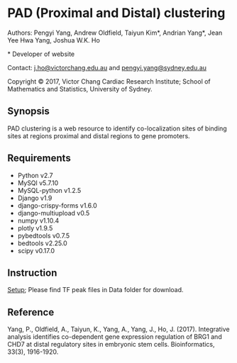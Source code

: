 # PAD (Proximal and Distal) clustering

Authors: Pengyi Yang, Andrew Oldfield, Taiyun Kim\*, Andrian Yang\*, Jean Yee Hwa Yang, Joshua W.K. Ho

\* Developer of website

Contact: j.ho@victorchang.edu.au and pengyi.yang@sydney.edu.au

Copyright © 2017, Victor Chang Cardiac Research Institute; School of Mathematics and Statistics, University of Sydney.

## Synopsis
PAD clustering is a web resource to identify co-localization sites of binding sites at regions proximal and distal regions to gene promoters.

## Requirements
* Python v2.7
* MySQl v5.7.10
* MySQL-python v1.2.5
* Django v1.9
* django-crispy-forms v1.6.0
* django-multiupload v0.5
* numpy v1.10.4
* plotly v1.9.5
* pybedtools v0.7.5
* bedtools v2.25.0
* scipy v0.17.0

## Instruction
[Setup](https://github.com/VCCRI/PAD/wiki/Setup); Please find TF peak files in Data folder for download.

## Reference
Yang, P., Oldfield, A., Taiyun, K., Yang, A., Yang, J., Ho, J. (2017). Integrative analysis identifies co-dependent gene expression regulation of BRG1 and CHD7 at distal regulatory sites in embryonic stem cells. Bioinformatics, 33(3), 1916-1920.
